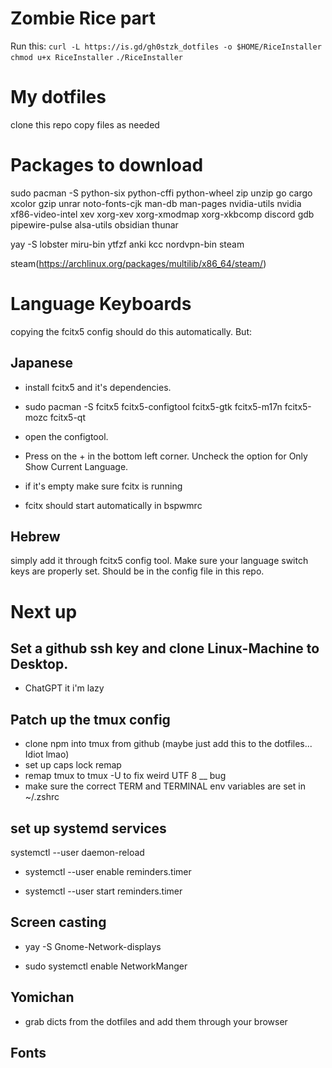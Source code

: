 # Zombie Rice part
Run this: 
`curl -L https://is.gd/gh0stzk_dotfiles -o $HOME/RiceInstaller`
`chmod u+x RiceInstaller`
`./RiceInstaller`

# My dotfiles
clone this repo
copy files as needed

# Packages to download

sudo pacman -S python-six python-cffi python-wheel zip unzip go cargo xcolor gzip unrar noto-fonts-cjk man-db man-pages nvidia-utils nvidia xf86-video-intel xev xorg-xev xorg-xmodmap xorg-xkbcomp discord gdb pipewire-pulse alsa-utils obsidian thunar

yay -S lobster miru-bin ytfzf anki kcc nordvpn-bin steam

steam(https://archlinux.org/packages/multilib/x86_64/steam/)



# Language Keyboards
copying the fcitx5 config should do this automatically. But:

## Japanese
- install fcitx5 and it's dependencies. 

- sudo pacman -S fcitx5 fcitx5-configtool fcitx5-gtk fcitx5-m17n fcitx5-mozc fcitx5-qt

- open the configtool.

- Press on the + in the bottom left corner. Uncheck the option for Only Show Current Language.

- if it's empty make sure fcitx is running

- fcitx should start automatically in bspwmrc


## Hebrew
simply add it through fcitx5 config tool. Make sure your language switch keys are properly set. Should be in the config file in this repo.

# Next up

## Set a github ssh key and clone Linux-Machine to Desktop.
- ChatGPT it i'm lazy

## Patch up the tmux config
- clone npm into tmux from github (maybe just add this to the dotfiles... Idiot lmao)
- set up caps lock remap
- remap tmux to tmux -U to fix weird UTF 8 __ bug
- make sure the correct TERM and TERMINAL env variables are set in ~/.zshrc

## set up systemd services
 systemctl --user daemon-reload

- systemctl --user enable reminders.timer

- systemctl --user start reminders.timer

## Screen casting


- yay -S Gnome-Network-displays

- sudo systemctl enable NetworkManger

## Yomichan
-  grab dicts from the dotfiles and add them through your browser

## Fonts
